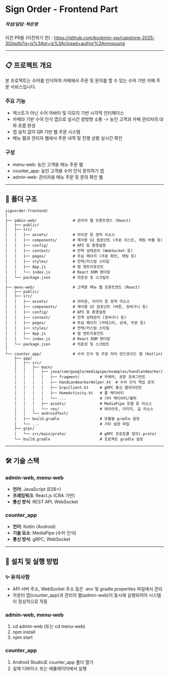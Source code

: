 # Sign Order - Frontend Part

##### 작성/담당: 하은영

이전 PR들 (이전하기 전) : https://github.com/kookmin-sw/capstone-2025-30/pulls?q=is%3Apr+is%3Aclosed+author%3Annyouung

---

## 📋 프로젝트 개요
본 프로젝트는 수어를 인식하여 카페에서 주문 및 문의를 할 수 있는 수어 기반 카페 주문 서비스입니다.
### 주요 기능
- 텍스트가 아닌 수어 아바타 및 이모지 기반 시각적 인터페이스 
- 카메라 기반 수어 인식 앱으로 실시간 양방향 소통 -> 농인 고객과 카페 관리자의 대화 흐름 완성
- 앱 설치 없이 QR 기반 웹 주문 시스템
- 메뉴 웹과 관리자 웹에서 주문 내역 및 진행 상황 실시간 확인
### 구성
- menu-web: 농인 고객용 메뉴 주문 웹
- counter_app: 농인 고객용 수어 인식 문의하기 앱
- admin-web: 관리자용 메뉴 주문 및 문의 확인 웹

---

## 📁 폴더 구조
```
signorder-frontend/
│
├── admin-web/                # 관리자 웹 프론트엔드 (React)
│   ├── public/
│   ├── src/
│   │   ├── assets/           # 아이콘 등 정적 리소스
│   │   ├── components/       # 재사용 UI 컴포넌트 (주문 리스트, 채팅 버블 등)
│   │   ├── config/           # API 등 환경설정
│   │   ├── context/          # 전역 상태관리 (WebSocket 등)
│   │   ├── pages/            # 주요 페이지 (주문 확인, 채팅 등)
│   │   ├── styles/           # 전역/커스텀 스타일
│   │   ├── App.js            # 앱 엔트리포인트
│   │   └── index.js          # React DOM 렌더링
│   └── package.json          # 의존성 및 스크립트
│
├── menu-web/                 # 고객용 메뉴 웹 프론트엔드 (React)
│   ├── public/ 
│   ├── src/
│   │   ├── assets/           # 아이콘, 이미지 등 정적 리소스
│   │   ├── components/       # 재사용 UI 컴포넌트 (버튼, 장바구니 등)
│   │   ├── config/           # API 등 환경설정
│   │   ├── context/          # 전역 상태관리 (장바구니 등)
│   │   ├── pages/            # 주요 페이지 (카테고리, 상세, 주문 등)
│   │   ├── styles/           # 전역/커스텀 스타일
│   │   ├── App.js            # 앱 엔트리포인트
│   │   └── index.js          # React DOM 렌더링
│   └── package.json          # 의존성 및 스크립트
│
└── counter_app/              # 수어 인식 및 주문 처리 안드로이드 앱 (Kotlin)
    ├── app/
    │   ├── src/
    │   │   ├── main/
    │   │   │   ├── java/com/google/mediapipe/examples/handlandmarker/
    │   │   │   │   ├── fragment/         # 카메라, 권한 프래그먼트
    │   │   │   │   ├── HandLandmarkerHelper.kt  # 수어 인식 핵심 로직
    │   │   │   │   ├── GrpcClient.kt     # gRPC 통신 클라이언트
    │   │   │   │   ├── HomeActivity.kt   # 홈 액티비티
    │   │   │   │   └── ...               # 기타 액티비티/헬퍼
    │   │   │   ├── assets/               # MediaPipe 모델 등 리소스
    │   │   │   └── res/                  # 레이아웃, 이미지, 값 리소스
    │   │   └── androidTest/
    │   ├── build.gradle                  # 모듈별 gradle 설정
    │   └── ...                           # 기타 설정 파일
    ├── grpc/
    │   └── src/main/proto/               # gRPC 프로토콜 정의(.proto)
    └── build.gradle                      # 프로젝트 gradle 설정

```

---

## 🛠 기술 스택  
### admin-web, menu-web
- **언어**: JavaScript (ES6+)
- **프레임워크**: React.js (CRA 기반)
- **통신 방식**: REST API, WebSocket

### counter_app
- **언어**: Kotlin (Android)
- **기술 요소**: MediaPipe (수어 인식)
- **통신 방식**: gRPC, WebSocket

---

## 🚀 설치 및 실행 방법

### ✨ 유의사항
- API 서버 주소, WebSocket 주소 등은 .env 및 gradle.properties 파일에서 관리
- 카운터 앱(counter_app)과 관리자 웹(admin-web)이 동시에 실행되어야 시스템이 정상적으로 작동

### admin-web, menu-web
1. cd admin-web (또는 cd menu-web)
2. npm install
3. npm start

### counter_app
1. Android Studio로 counter_app 폴더 열기
2. 실제 디바이스 또는 에뮬레이터에서 실행
